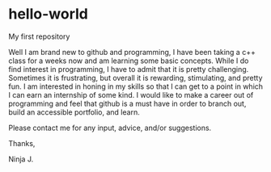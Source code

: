# hello-world
My first repository

Well I am brand new to github and programming, I have been taking a c++ class for a weeks now and am learning some basic concepts. While I do find interest in programming, I have to admit that it is pretty challenging.  Sometimes it is frustrating, but overall it is rewarding, stimulating, and pretty fun. I am interested in honing in my skills so that I can get to a point in which I can earn an internship of some kind. I would like to make a career out of programming and feel that github is a must have in order to branch out, build an accessible portfolio, and learn. 

Please contact me for any input, advice, and/or suggestions. 

Thanks, 

Ninja J. 
